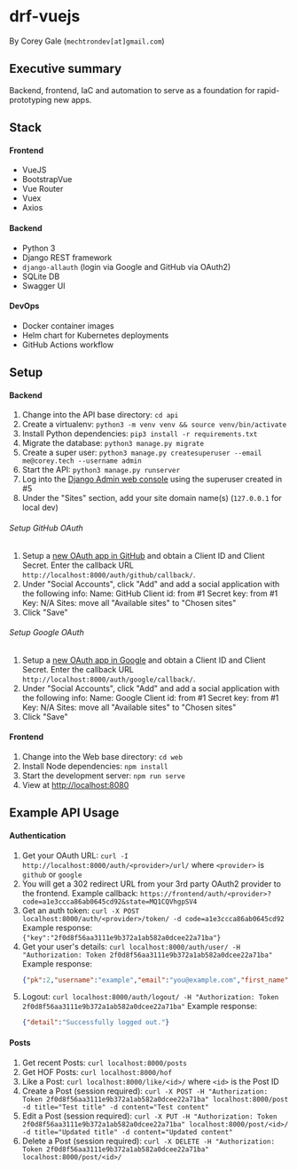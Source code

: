 # drf-vuejs

By Corey Gale (`mechtrondev[at]gmail.com`)

## Executive summary

Backend, frontend, IaC and automation to serve as a foundation for rapid-prototyping new apps.

## Stack

#### Frontend

- VueJS
- BootstrapVue
- Vue Router
- Vuex
- Axios

#### Backend

- Python 3
- Django REST framework
- `django-allauth` (login via Google and GitHub via OAuth2)
- SQLite DB
- Swagger UI

#### DevOps

- Docker container images
- Helm chart for Kubernetes deployments
- GitHub Actions workflow

## Setup

#### Backend

1. Change into the API base directory: `cd api`
1. Create a virtualenv: `python3 -m venv venv && source venv/bin/activate`
1. Install Python dependencies: `pip3 install -r requirements.txt`
1. Migrate the database: `python3 manage.py migrate`
1. Create a super user: `python3 manage.py createsuperuser --email me@corey.tech --username admin`
1. Start the API: `python3 manage.py runserver`
1. Log into the [Django Admin web console](http://localhost:8000/admin) using the superuser created in #5
1. Under the "Sites" section, add your site domain name(s) (`127.0.0.1` for local dev)

###### Setup GitHub OAuth

1. Setup a [new OAuth app in GitHub](https://github.com/settings/applications/new) and obtain a Client ID and Client Secret. Enter the callback URL `http://localhost:8000/auth/github/callback/`.
1. Under "Social Accounts", click "Add" and add a social application with the following info:
    Name: GitHub
    Client id: from #1
    Secret key: from #1
    Key: N/A
    Sites: move all "Available sites" to "Chosen sites"
1. Click "Save"

###### Setup Google OAuth

1. Setup a [new OAuth app in Google](https://developers.google.com/identity/sign-in/web/sign-in) and obtain a Client ID and Client Secret. Enter the callback URL `http://localhost:8000/auth/google/callback/`.
1. Under "Social Accounts", click "Add" and add a social application with the following info:
    Name: Google
    Client id: from #1
    Secret key: from #1
    Key: N/A
    Sites: move all "Available sites" to "Chosen sites"
1. Click "Save"

#### Frontend

1. Change into the Web base directory: `cd web`
1. Install Node dependencies: `npm install`
1. Start the development server: `npm run serve`
1. View at [http://localhost:8080](http://localhost:8080)

## Example API Usage

#### Authentication

1. Get your OAuth URL: `curl -I http://localhost:8000/auth/<provider>/url/` where `<provider>` is `github` or `google`
1. You will get a 302 redirect URL from your 3rd party OAuth2 provider to the frontend.
    Example callback: `https://frontend/auth/<provider>?code=a1e3ccca86ab0645cd92&state=MQ1CQVhgpSV4`
1. Get an auth token: `curl -X POST localhost:8000/auth/<provider>/token/ -d code=a1e3ccca86ab0645cd92`
    Example response: `{"key":"2f0d8f56aa3111e9b372a1ab582a0dcee22a71ba"}`
1. Get your user's details: `curl localhost:8000/auth/user/ -H "Authorization: Token 2f0d8f56aa3111e9b372a1ab582a0dcee22a71ba"`
    Example response:
    ```json
    {"pk":2,"username":"example","email":"you@example.com","first_name":"Example","last_name":"User"}
    ```
1. Logout: `curl localhost:8000/auth/logout/ -H "Authorization: Token 2f0d8f56aa3111e9b372a1ab582a0dcee22a71ba"`
    Example response:
    ```json
    {"detail":"Successfully logged out."}
    ```

#### Posts

1. Get recent Posts: `curl localhost:8000/posts`
1. Get HOF Posts: `curl localhost:8000/hof`
1. Like a Post: `curl localhost:8000/like/<id>/` where `<id>` is the Post ID
1. Create a Post (session required): `curl -X POST -H "Authorization: Token 2f0d8f56aa3111e9b372a1ab582a0dcee22a71ba" localhost:8000/post -d title="Test title" -d content="Test content"`
1. Edit a Post (session required): `curl -X PUT -H "Authorization: Token 2f0d8f56aa3111e9b372a1ab582a0dcee22a71ba" localhost:8000/post/<id>/ -d title="Updated title" -d content="Updated content"` 
1. Delete a Post (session required): `curl -X DELETE -H "Authorization: Token 2f0d8f56aa3111e9b372a1ab582a0dcee22a71ba" localhost:8000/post/<id>/`
